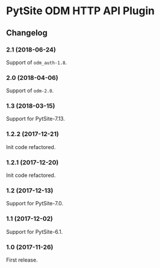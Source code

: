 # PytSite ODM HTTP API Plugin


## Changelog


### 2.1 (2018-06-24)

Support of `odm_auth-1.8`.


### 2.0 (2018-04-06)

Support of `odm-2.0`.


### 1.3 (2018-03-15)

Support for PytSite-7.13.


### 1.2.2 (2017-12-21)

Init code refactored.


### 1.2.1 (2017-12-20)

Init code refactored.


### 1.2 (2017-12-13)

Support for PytSite-7.0.


### 1.1 (2017-12-02)

Support for PytSite-6.1.


### 1.0 (2017-11-26)

First release.
